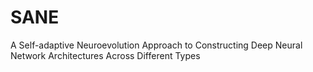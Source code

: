# SANE
A Self-adaptive Neuroevolution Approach to Constructing Deep Neural Network Architectures Across Different Types
